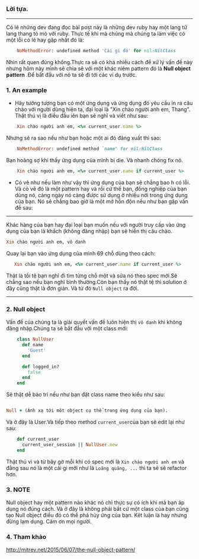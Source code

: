 ### Lời tựa.
  

-----

Có lẽ những dev đang đọc bài post này là những dev ruby hay một lang tử lang thang tò mò với ruby. Thực tế khi mà chúng mà chúng ta làm việc có một lỗi có lẽ hay gặp nhất đó là:

 ```ruby
     NoMethodError: undefined method 'Cái gi đó' for nil:NilClass
 ```
 Nhìn rất quen đúng không.Thực ra sẽ có khá nhiều cách để xử lý vấn đề này nhưng hôm này mình sẽ chia sẽ với một khác niêm pattern đó là **Null object pattern** .Để bắt đầu với nó ta sẽ đi tới các ví dụ trước.
###  1. An example
 - Hãy tưởng tượng bạn có một ứng dụng và ứng dụng đó yêu cầu in ra câu chào với người dùng hiện tạ, đại loại là "Xin chào người anh em, Thang". Thật thú vị là điều đầu iên bạn sẽ nghĩ và viết như sau: 
 ```ruby
     Xin chào người anh em, <%= current_user.name %>
 ```
 Nhưng sẽ ra sao nếu như bạn hoặc một ai đó đăng xuất thì sao:
 ```ruby
     NoMethodError: undefined method `name' for nil:NilClass
 ```
 Bạn hoảng sợ khi thấy ứng dụng của mình bị die. Và nhanh chóng fix nó.
 ```ruby
     Xin chào người anh em, <%= current_user.name if current_user %>
 ```
 - Có vẻ như nếu làm như vậy thì ứng dụng của bạn sẽ chẳng bao h có lỗi. Và có vẽ đó là một pattern hay và rồi cứ thế bạn, đồng nghiệp của bạn dùng nó, càng ngày nó càng được sử dụng ở nhiều nới trong ứng dụng của bạn. Nó sẽ chẳng bao giờ là một mớ hỗn độn nếu như bạn gặp vấn đề sau:
 

-----

Khác hàng của bạn hay đại loại bạn muốn nếu với người truy cấp vào ứng dụng của bạn là khách (không đăng nhập) bạn sẽ hiển thị câu chào.
```ruby
Xin chào người anh em, vô danh
```

Quay lại bạn vào ứng dụng của mình 69 chỗ dùng theo cách:
```ruby
   Xin chào người anh em, <%= current_user.name if current_user %>  
```

Thật là tồi tệ bạn nghĩ đi tìm từng chỗ một và sửa nó theo spec mới.Sẽ chẳng sao nếu bạn nghĩ bình thường.Còn bạn thấy nó thật tệ thì solution ở đây cũng thật là đơn giản. Và từ đó `Null object` ra đời.

-----

###  2. Null object
Vấn đề của chúng ta là giải quyết vấn đề luôn hiện thị `vô danh` khi không đăng nhập.Chúng ta sẽ bắt đầu với một class mới:
```ruby
    class NullUser
      def name
        'Guest'
      end

      def logged_in?
        false
      end
    end
```
Sẽ thật dễ bảo trì nếu như bạn đặt class name theo kiểu như sau: 
```ruby

Null + (Ánh xạ tới môt object cụ thể trong ứng dụng của bạn).
```
Và ở đây là User.Và tiếp theo method `current_user`của bạn sẽ edit lại như sau:
```ruby
    def current_user
      current_user_session || NullUser.new
    end
```

Thật thú vì và từ bây gờ mỗi khi có spec mới là `Xin chào người anh em` và đằng sau nó là một cái gi mới như là `Loăng quăng, ...` thì ta sẽ sẽ refactor hơn.

###  3. NOTE
 Null object hay một pattern nào khác nó chỉ thực sự có ích khi mà bạn áp dụng nó đúng cách. Và ở đây là không phải bất cứ một class của bạn cũng tạo Null object điều đó có thể phá hủy ứng của bạn. Kêt luận là hay nhưng đừng lạm dụng. Cảm ơn mọi người.
### 4. Tham khảo
http://mitrev.net/2015/06/07/the-null-object-pattern/